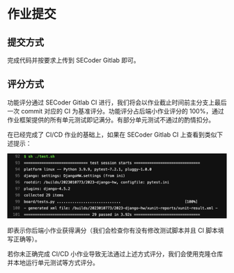 # 作业提交

## 提交方式

完成代码并按要求上传到 SECoder Gitlab 即可。

## 评分方式

功能评分通过 SECoder Gitlab CI 进行，我们将会以作业截止时间前主分支上最后一次 commit 对应的 CI 为基准评分。功能评分占后端小作业评分的 100%，通过作业框架提供的所有单元测试即记满分。有部分单元测试不通过的酌情扣分。

在已经完成了 CI/CD 作业的基础上，如果在 SECoder Gitlab CI 上查看到类似下述提示：

![](../../static/django-pass.png)

即表示你后端小作业获得满分（我们会检查你有没有修改测试脚本并且 CI 脚本填写正确等）。

若你未正确完成 CI/CD 小作业导致无法通过上述方式评分，我们会使用克隆仓库并本地运行单元测试等方式评分。
